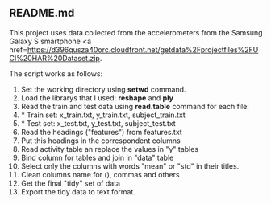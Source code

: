 ## README.md

This project uses data collected from the accelerometers from the Samsung Galaxy S smartphone <a href=https://d396qusza40orc.cloudfront.net/getdata%2Fprojectfiles%2FUCI%20HAR%20Dataset.zip</a>.

The script works as follows:
<ol>
<li>Set the working directory using <b>setwd</b> command.</li>
<li>Load the librarys that I used: <b>reshape</b> and <b>ply</b></li>
<li>Read the train and test data using <b>read.table</b> command for each file:

<li>* Train set: x_train.txt, y_train.txt, subject_train.txt</li>

<li>* Test set: x_test.txt, y_test.txt, subject_test.txt</li>
</li>

<li>Read the headings ("features") from features.txt</li>
<li>Put this headings in the correspondent columns</li>
<li>Read activity table an replace the values in "y" tables</li>
<li>Bind column for tables and join in "data" table</li>
<li>Select only the columns with words "mean" or "std" in their titles.</li>
<li>Clean columns name for (), commas and others</li>
<li>Get the final "tidy" set of data</li>
<li>Export the tidy data to text format.</li>
</ol>

